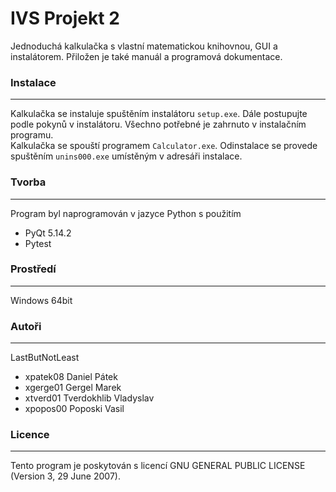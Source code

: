 # IVS Projekt 2
Jednoduchá kalkulačka s vlastní matematickou knihovnou, GUI a instalátorem. Přiložen je také manuál a programová dokumentace.

### Instalace
---------------------
Kalkulačka se instaluje spuštěním instalátoru `setup.exe`. Dále postupujte podle pokynů v instalátoru. Všechno potřebné je zahrnuto v instalačním programu.      
Kalkulačka se spouští programem `Calculator.exe`. 
Odinstalace se provede spuštěním `unins000.exe` umístěným v adresáři instalace.

### Tvorba
----------------
Program byl naprogramován v jazyce Python s použitím
 - PyQt 5.14.2
 - Pytest

### Prostředí
-----------
Windows 64bit

### Autoři
-----------
LastButNotLeast
- xpatek08 Daniel Pátek
- xgerge01 Gergel Marek
- xtverd01 Tverdokhlib Vladyslav
- xpopos00 Poposki Vasil

### Licence
------------
Tento program je poskytován s licencí GNU GENERAL PUBLIC LICENSE (Version 3, 29 June 2007).
